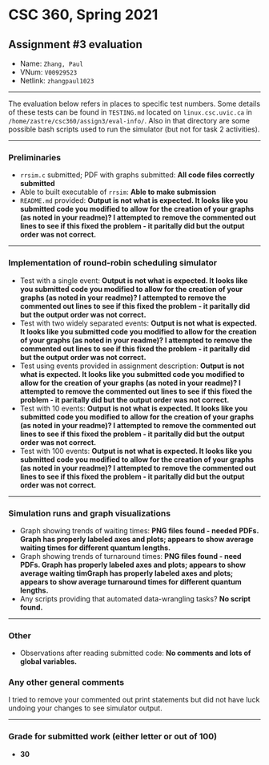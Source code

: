 
# CSC 360, Spring 2021
## Assignment #3 evaluation

* Name: `Zhang, Paul`
* VNum: `V00929523`
* Netlink: `zhangpaul1023`

---

The evaluation below refers in places to specific test numbers.
Some details of these tests can be found in `TESTING.md` located on
`linux.csc.uvic.ca` in `/home/zastre/csc360/assign3/eval-info/`. Also
in that directory are some possible bash scripts used to run the
simulator (but not for task 2 activities).

---
### Preliminaries

* `rrsim.c` submitted; PDF with graphs submitted: **All code files correctly submitted**
* Able to built executable of `rrsim`:  **Able to make submission**
* `README.md` provided: **Output is not what is expected. It looks like you submitted code you modified to allow for the creation of your graphs (as noted in your readme)? I attempted to remove the commented out lines to see if this fixed the problem - it paritally did but the output order was not correct.**

---
### Implementation of round-robin scheduling simulator
* Test with a single event: **Output is not what is expected. It looks like you submitted code you modified to allow for the creation of your graphs (as noted in your readme)? I attempted to remove the commented out lines to see if this fixed the problem - it paritally did but the output order was not correct.**
* Test with two widely separated events: **Output is not what is expected. It looks like you submitted code you modified to allow for the creation of your graphs (as noted in your readme)? I attempted to remove the commented out lines to see if this fixed the problem - it paritally did but the output order was not correct.**
* Test using events provided in assignment description: **Output is not what is expected. It looks like you submitted code you modified to allow for the creation of your graphs (as noted in your readme)? I attempted to remove the commented out lines to see if this fixed the problem - it paritally did but the output order was not correct.**
* Test with 10 events: **Output is not what is expected. It looks like you submitted code you modified to allow for the creation of your graphs (as noted in your readme)? I attempted to remove the commented out lines to see if this fixed the problem - it paritally did but the output order was not correct.**
* Test with 100 events: **Output is not what is expected. It looks like you submitted code you modified to allow for the creation of your graphs (as noted in your readme)? I attempted to remove the commented out lines to see if this fixed the problem - it paritally did but the output order was not correct.**

---
### Simulation runs and graph visualizations
* Graph showing trends of waiting times: **PNG files found - needed PDFs. Graph has properly labeled axes and plots; appears to show average waiting times for different quantum lengths.**
* Graph showing trends of turnaround times: **PNG files found - need PDFs. Graph has properly labeled axes and plots; appears to show average waiting timGraph has properly labeled axes and plots; appears to show average turnaround times for different quantum lengths.**
* Any scripts providing that automated data-wrangling tasks? **No script found.**

---
### Other
* Observations after reading submitted code: **No comments and lots of global variables.**

### Any other general comments
I tried to remove your commented out print statements but did not have luck  undoing your changes to see simulator output.

---
### Grade for submitted work (either letter or out of 100)
* **30**

